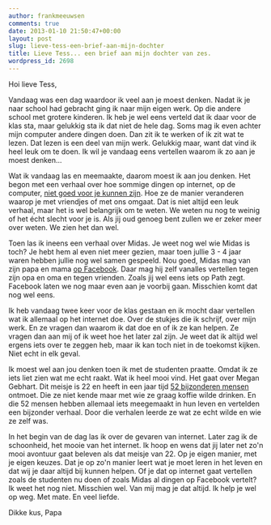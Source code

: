 ```yaml
---
author: frankmeeuwsen
comments: true
date: 2013-01-10 21:50:47+00:00
layout: post
slug: lieve-tess-een-brief-aan-mijn-dochter
title: Lieve Tess... een brief aan mijn dochter van zes.
wordpress_id: 2698
---
```


Hoi lieve Tess,





Vandaag was een dag waardoor ik veel aan je moest denken. Nadat ik je naar school had gebracht ging ik naar mijn eigen werk. Op die andere school met grotere kinderen. Ik heb je wel eens verteld dat ik daar voor de klas sta, maar gelukkig sta ik dat niet de hele dag. Soms mag ik even achter mijn computer andere dingen doen. Dan zit ik te werken of ik zit wat te lezen. Dat lezen is een deel van mijn werk. Gelukkig maar, want dat vind ik heel leuk om te doen. Ik wil je vandaag eens vertellen waarom ik zo aan je moest denken...





Wat ik vandaag las en meemaakte, daarom moest ik aan jou denken. Het begon met een verhaal over hoe sommige dingen op internet, op de computer, [niet goed voor je kunnen zijn](http://www.marketingfacts.nl/berichten/de-zwarte-kant-van-sociale-media-inclusief-way-out-download/). Hoe ze de manier veranderen waarop je met vriendjes of met ons omgaat. Dat is niet altijd een leuk verhaal, maar het is wel belangrijk om te weten. We weten nu nog te weinig of het écht slecht voor je is. Als jij oud genoeg bent zullen we er zeker meer over weten. We zien het dan wel. 





Toen las ik ineens een verhaal over Midas. Je weet nog wel wie Midas is toch? Je hebt hem al even niet meer gezien, maar toen jullie 3 - 4 jaar waren hebben jullie nog wel samen gespeeld. Nou goed, Midas mag van zijn papa en mama [op Facebook](http://www.recensiekoning.nl/2013/01/58121/mijn-zoon-op-facebook). Daar mag hij zelf vanalles vertellen tegen zijn opa en oma en tegen vrienden. Zoals jij wel eens iets op Path zegt. Facebook laten we nog maar even aan je voorbij gaan. Misschien komt dat nog wel eens. 





Ik heb vandaag twee keer voor de klas gestaan en ik mocht daar vertellen wat ik allemaal op het internet doe. Over de stukjes die ik schrijf, over mijn werk. En ze vragen dan waarom ik dat doe en of ik ze kan helpen. Ze vragen dan aan mij of ik weet hoe het later zal zijn. Je weet dat ik altijd wel ergens iets over te zeggen heb, maar ik kan toch niet in de toekomst kijken. Niet echt in elk geval.  

Ik moest wel aan jou denken toen ik met de studenten praatte. Omdat ik ze iets liet zien wat me echt raakt. Wat ik heel mooi vind. Het gaat over Megan Gebhart. Dit meisje is 22 en heeft in een jaar tijd [52 bijzonderen mensen](http://52cups.tumblr.com/) ontmoet. Die ze niet kende maar met wie ze graag koffie wilde drinken. En die 52 mensen hebben allemaal iets meegemaakt in hun leven en vertelden een bijzonder verhaal. Door die verhalen leerde ze wat ze echt wilde en wie ze zelf was. 





In het begin van de dag las ik over de gevaren van internet. Later zag ik de schoonheid, het mooie van het internet. Ik hoop en wens dat jij later net zo'n mooi avontuur gaat beleven als dat meisje van 22. Op je eigen manier, met je eigen keuzes. Dat je op zo'n manier leert wat je moet leren in het leven en dat wij je daar altijd bij kunnen helpen. Of je dat op internet gaat vertellen zoals de studenten nu doen of zoals Midas al dingen op Facebook vertelt? Ik weet het nog niet. Misschien wel. Van mij mag je dat altijd. Ik help je wel op weg. Met mate. En veel liefde.





Dikke kus,
Papa



